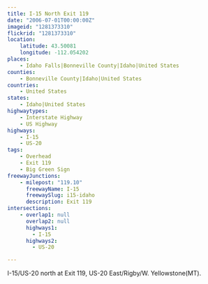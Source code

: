 ```yaml
---
title: I-15 North Exit 119
date: "2006-07-01T00:00:00Z"
imageid: "1281373310"
flickrid: "1281373310"
location:
    latitude: 43.50081
    longitude: -112.054202
places:
    - Idaho Falls|Bonneville County|Idaho|United States
counties:
    - Bonneville County|Idaho|United States
countries:
    - United States
states:
    - Idaho|United States
highwaytypes:
    - Interstate Highway
    - US Highway
highways:
    - I-15
    - US-20
tags:
    - Overhead
    - Exit 119
    - Big Green Sign
freewayJunctions:
    - milepost: "119.10"
      freewayName: I-15
      freewaySlug: i15-idaho
      description: Exit 119
intersections:
    - overlap1: null
      overlap2: null
      highways1:
        - I-15
      highways2:
        - US-20

---
```

I-15/US-20 north at Exit 119, US-20 East/Rigby/W. Yellowstone(MT).